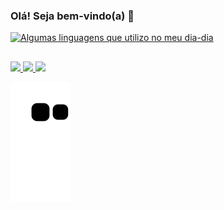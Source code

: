### Olá! Seja bem-vindo(a) 👋

  

<div>
  
[![Algumas linguagens que utilizo no meu dia-dia](https://skillicons.dev/icons?i=mysql,java,spring,docker,py,git,html,css,js,react)](https://skillicons.dev)

</div>


##

<div>
<a href="mailto: rickdev.contato@gmail.com" target="_blank"><img src="https://img.shields.io/badge/Gmail-D14836?style=for-the-badge&logo=gmail&logoColor=white">
<a href="https://www.instagram.com/rick.stt/" target="_blank"><img src="https://img.shields.io/badge/Instagram-E4405F?style=for-the-badge&logo=instagram&logoColor=white">
<a href="" target="_blank"><img src="https://img.shields.io/badge/LinkedIn-0077B5?style=for-the-badge&logo=linkedin&logoColor=white">


</div>

  
![Snake animation](https://github.com/rickstt/rickstt/blob/output/github-contribution-grid-snake.svg)
